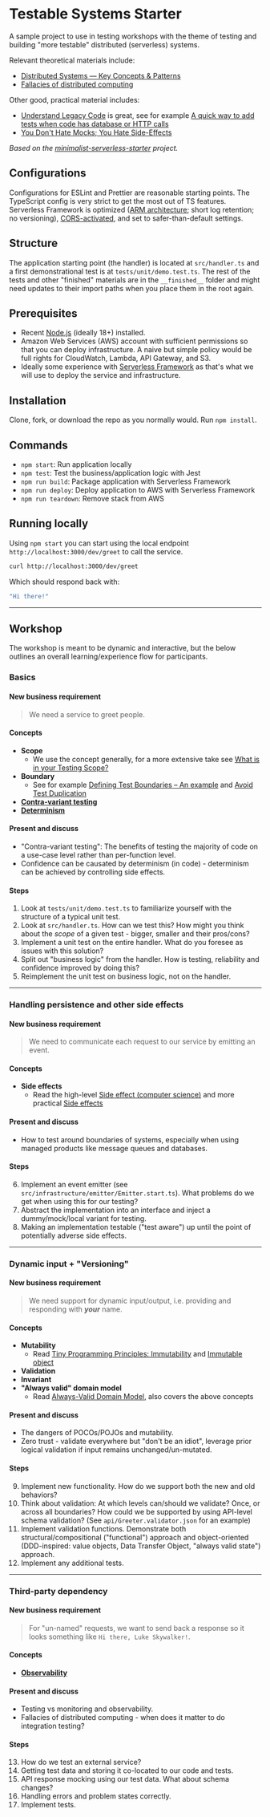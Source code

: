 # Testable Systems Starter

A sample project to use in testing workshops with the theme of testing and building "more testable" distributed (serverless) systems.

Relevant theoretical materials include:

- [Distributed Systems — Key Concepts & Patterns](https://engineering.klarna.com/distributed-systems-key-concepts-patterns-d4d5236b9816)
- [Fallacies of distributed computing](https://en.wikipedia.org/wiki/Fallacies_of_distributed_computing)

Other good, practical material includes:

- [Understand Legacy Code](https://understandlegacycode.com) is great, see for example [A quick way to add tests when code has database or HTTP calls](https://understandlegacycode.com/blog/quick-way-to-add-tests-when-code-does-side-effects/)
- [You Don't Hate Mocks; You Hate Side-Effects](https://blog.thecodewhisperer.com/permalink/you-dont-hate-mocks-you-hate-side-effects)

_Based on the [minimalist-serverless-starter](https://github.com/mikaelvesavuori/minimalist-serverless-starter) project._

## Configurations

Configurations for ESLint and Prettier are reasonable starting points. The TypeScript config is very strict to get the most out of TS features. Serverless Framework is optimized ([ARM architecture](https://aws.amazon.com/blogs/aws/aws-lambda-functions-powered-by-aws-graviton2-processor-run-your-functions-on-arm-and-get-up-to-34-better-price-performance/); short log retention; no versioning), [CORS-activated](https://www.serverless.com/blog/cors-api-gateway-survival-guide/), and set to safer-than-default settings.

## Structure

The application starting point (the handler) is located at `src/handler.ts` and a first demonstrational test is at `tests/unit/demo.test.ts`. The rest of the tests and other "finished" materials are in the `__finished__` folder and might need updates to their import paths when you place them in the root again.

## Prerequisites

- Recent [Node.js](https://nodejs.org/en/) (ideally 18+) installed.
- Amazon Web Services (AWS) account with sufficient permissions so that you can deploy infrastructure. A naive but simple policy would be full rights for CloudWatch, Lambda, API Gateway, and S3.
- Ideally some experience with [Serverless Framework](https://www.serverless.com) as that's what we will use to deploy the service and infrastructure.

## Installation

Clone, fork, or download the repo as you normally would. Run `npm install`.

## Commands

- `npm start`: Run application locally
- `npm test`: Test the business/application logic with Jest
- `npm run build`: Package application with Serverless Framework
- `npm run deploy`: Deploy application to AWS with Serverless Framework
- `npm run teardown`: Remove stack from AWS

## Running locally

Using `npm start` you can start using the local endpoint `http://localhost:3000/dev/greet` to call the service.

```bash
curl http://localhost:3000/dev/greet
```

Which should respond back with:

```bash
"Hi there!"
```

---

## Workshop

The workshop is meant to be dynamic and interactive, but the below outlines an overall learning/experience flow for participants.

### Basics

#### New business requirement

> We need a service to greet people.

#### Concepts

- **Scope**
  - We use the concept generally, for a more extensive take see [What is in your Testing Scope?](https://medium.com/wix-engineering/what-is-in-your-testing-scope-8846714d4358)
- **Boundary**
  - See for example [Defining Test Boundaries – An example](https://www.simpleorientedarchitecture.com/defining-test-boundaries/) and [Avoid Test Duplication](https://martinfowler.com/articles/practical-test-pyramid.html#AvoidTestDuplication)
- **[Contra-variant testing](https://blog.cleancoder.com/uncle-bob/2017/10/03/TestContravariance.html)**
- **[Determinism](https://martinfowler.com/articles/nonDeterminism.html)**

#### Present and discuss

- "Contra-variant testing": The benefits of testing the majority of code on a use-case level rather than per-function level.
- Confidence can be causated by determinism (in code) - determinism can be achieved by controlling side effects.

#### Steps

1. Look at `tests/unit/demo.test.ts` to familiarize yourself with the structure of a typical unit test.
2. Look at `src/handler.ts`. How can we test this? How might you think about the _scope_ of a given test - bigger, smaller and their pros/cons?
3. Implement a unit test on the entire handler. What do you foresee as issues with this solution?
4. Split out "business logic" from the handler. How is testing, reliability and confidence improved by doing this?
5. Reimplement the unit test on business logic, not on the handler.

---

### Handling persistence and other side effects

#### New business requirement

> We need to communicate each request to our service by emitting an event.

#### Concepts

- **Side effects**
  - Read the high-level [Side effect (computer science)](<https://en.wikipedia.org/wiki/Side_effect_(computer_science)>) and more practical [Side effects](https://dev.to/ruizb/side-effects-21fc)

#### Present and discuss

- How to test around boundaries of systems, especially when using managed products like message queues and databases.

#### Steps

6. Implement an event emitter (see `src/infrastructure/emitter/Emitter.start.ts`). What problems do we get when using this for our testing?
7. Abstract the implementation into an interface and inject a dummy/mock/local variant for testing.
8. Making an implementation testable ("test aware") up until the point of potentially adverse side effects.

---

### Dynamic input + "Versioning"

#### New business requirement

> We need support for dynamic input/output, i.e. providing and responding with _**your**_ name.

#### Concepts

- **Mutability**
  - Read [Tiny Programming Principles: Immutability](https://www.tiny.cloud/blog/mutable-vs-immutable-javascript/) and [Immutable object](https://en.wikipedia.org/wiki/Immutable_object)
- **Validation**
- **Invariant**
- **"Always valid" domain model**
  - Read [Always-Valid Domain Model](https://vkhorikov.medium.com/always-valid-domain-model-706e5f3d24b0), also covers the above concepts

#### Present and discuss

- The dangers of POCOs/POJOs and mutability.
- Zero trust - validate everywhere but "don't be an idiot", leverage prior logical validation if input remains unchanged/un-mutated.

#### Steps

9. Implement new functionality. How do we support both the new and old behaviors?
10. Think about validation: At which levels can/should we validate? Once, or across all boundaries? How could we be supported by using API-level schema validation? (See `api/Greeter.validator.json` for an example)
11. Implement validation functions. Demonstrate both structural/compositional ("functional") approach and object-oriented (DDD-inspired: value objects, Data Transfer Object, "always valid state") approach.
12. Implement any additional tests.

---

### Third-party dependency

#### New business requirement

> For "un-named" requests, we want to send back a response so it looks something like `Hi there, Luke Skywalker!`.

#### Concepts

- **[Observability](https://www.ibm.com/se-en/topics/observability)**

#### Present and discuss

- Testing vs monitoring and observability.
- Fallacies of distributed computing - when does it matter to do integration testing?

#### Steps

13. How do we test an external service?
14. Getting test data and storing it co-located to our code and tests.
15. API response mocking using our test data. What about schema changes?
16. Handling errors and problem states correctly.
17. Implement tests.
